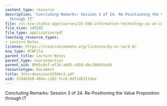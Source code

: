 ```yaml
---
content_type: resource
description: 'Concluding Remarks: Session 3 of 24. Re-Positioning the Value Proposition
  through IT'
file: /ol-ocw-studio-app/courses/15-566-information-technology-as-an-integrating-force-in-manufacturing-spring-2003/37d481b8484ac1027cc60df1db311daa_3thirdsession15566v3.pdf
file_size: 149185
file_type: application/pdf
learning_resource_types:
- Lecture Notes
license: https://creativecommons.org/licenses/by-nc-sa/4.0/
ocw_type: OCWFile
parent_title: Lecture Notes
parent_type: CourseSection
parent_uid: 89d5c8cf-ef2d-add5-c050-dbc39b645a50
resourcetype: Document
title: 3thirdsession15566v3.pdf
uid: 37d481b8-484a-c102-7cc6-0df1db311daa
---
```

Concluding Remarks: Session 3 of 24. Re-Positioning the Value Proposition through IT
